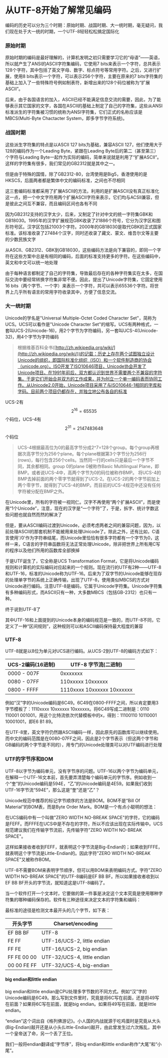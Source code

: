 从UTF-8开始了解常见编码
===========

编码的历史可以分为三个时期：原始时期、战国时期、大一统时期，毫无疑问，我们现在处于大一统的时期，一个UTF-8轻轻松松搞定国际化

### 原始时期

原始时期的编码是最好理解的，计算机发明之初只需要学习它的“母语”——英语，所以就产生了ANSI的ASCII字符集编码，它使用7 bits来表示一个字符，总共表示128个字符，其中包括了英文字母、数字、标点符号等常用字符。之后，又进行扩展，使用8 bits表示一个字符，可以表示256个字符，主要在原来的7 bits字符集的基础上加入了一些特殊符号例如制表符，新增出来的128个码位被称为“扩展ASCII”。

后来，由于各国语言的加入，ASCII已经不能满足信息交流的需要，因此，为了能够表示其它国家的文字，各国在ASCII的基础上制定了自己的字符集，这些从ANSI标准派生的字符集被习惯的统称为ANSI字符集，它们正式的名称应该是MBCS(Multi-Byte Chactacter System，即多字节字符系统)。

### 战国时期

这些派生字符集的特点是以ASCII 127 bits为基础，兼容ASCII 127，他们使用大于128的编码作为一个Leading Byte，紧跟在Leading Byte后的第二（甚至第三）个字符与Leading Byte一起作为实际的编码，简单来说就是利用了“扩展ASCII”。这样的字符集有很多，我们常见的GB2312就是其中之一。

但是由于特殊的国情，除了GB2312-80，台湾使用是Big5，香港使用的是HKSCS，后面两者都是繁体中文的编码标准，之间也不尽相同

这三套编码标准都采用了扩展ASCII的方法，利用的是扩展ASCII没有真正标准化这一点，把一个中文字符用两个扩展ASCII字符来表示，它们均与ACSII兼容，但是彼此之间互不兼容，而且编码区间也各有不同

因为GB2312支持的汉字太少，后来，又制定了针对中文的统一字符集GBK和GB18030。1995年的汉字扩展规范GBK收录了21886个符号，它分为汉字区和图形符号区。汉字区包括21003个字符。2000年的GB18030是取代GBK的正式国家标准。该标准收录了27484个汉字，同时还收录了藏文、蒙文、维吾尔文等主要的少数民族文字

从ASCII、GB2312、GBK到GB18030，这些编码方法是向下兼容的，即同一个字符在这些方案中总是有相同的编码，后面的标准支持更多的字符。在这些编码中，英文和中文可以统一地处理

由于每种语言都制定了自己的字符集，导致最后存在的各种字符集实在太多，在国际交流中要经常转换字符集非常不便。因此，提出了Unicode字符集，它固定使用16 bits（两个字节、一个字）来表示一个字符，共可以表示65536个字符。将世界上几乎所有语言的常用字符收录其中，方便了信息交流。

### 大一统时期

Unicode的学名是"Universal Multiple-Octet Coded Character Set"，简称为UCS。UCS可以看作是"Unicode
Character Set"的缩写。UCS有两种格式，一套叫UCS-2(Unicode-16)，用2个字节为字符编码，另一套叫UCS-4(Unicode-32)，用4个字节为字符编码

> 根据维基百科全书([http://zh.wikipedia.org/wiki/](http://zh.wikipedia.org/wiki/))的记载：历史上存在两个试图独立设计Unicode的组织，即国际标准化组织（ISO）和一个软件制造商的协会（unicode.org）。ISO开发了ISO10646项目，Unicode协会开发了Unicode项目。在1991年前后，双方都认识到世界不需要两个不兼容的字符集。于是它们开始合并双方的工作成果，并为创立一个单一编码表而协同工作。从Unicode2.0开始，Unicode项目采用了与ISO10646-1相同的字库和字码。目前两个项目仍都存在，并独立地公布各自的标准

UCS-2有
$$2^{16}=65535$$
个码位，UCS-4有
$$2^{31}=2147483648$$
个码位

> UCS-4根据最高位为0的最高字节分成2^7=128个group。每个group再根据次高字节分为256个plane。每个plane根据第3个字节分为256行(rows)，每行包含256个cells。当然同一行的cells只是最后一个字节不同，其余都相同。group 0的plane 0被称作Basic Multilingual Plane，即BMP。或者说UCS-4中，高两个字节为0的码位被称作BMP。
> 将UCS-4的BMP去掉前面的两个零字节就得到了UCS-2。在UCS-2的两个字节前加上两个零字节，就得到了UCS-4的BMP。而目前的UCS-4规范中还没有任何字符被分配在BMP之外。

在Unicode里，所有的字符被一视同仁。汉字不再使用“两个扩展ASCII”，而是使用“1个Unicode”，注意，现在的汉字是“一个字符”了，于是，拆字、统计字数这些问题也就自然而然的解决了

但是，要从ASCII编码过渡到Unicode，必须考虑两者之间的兼容问题，因为，以前处理ASCII的那套机制不能被用来处理Unicode了。除此之外，还有比如，C语言使用'/0'作为字符串结尾，而Unicode里恰恰有很多字符都有一个字节为0，这样一来，C语言的字符串函数将无法正常处理Unicode，除非把世界上所有用C写的程序以及他们所用的函数库全部换掉

于是UTF诞生了，它全称是UCS Transformation Format，它是将Unicode编码规则和计算机的实际编码对应起来的一个规则。现在流行的UTF有2种——UTF-8和UTF-16，标准的Unicode称为UTF-16。后来为了双字节的Unicode能够在现存的处理单字节的系统上正确传输，出现了UTF-8，使用类似MBCS的方式对Unicode进行编码。注意UTF-8是编码，它属于Unicode字符集。Unicode字符集有多种编码形式，而ASCII只有一种，大多数MBCS（包括GB-2312）也只有一种。

终于说到UTF-8了

其中UTF-16和上面提到的Unicode本身的编码规范是一致的，而UTF-8不同，它定义了一种“区间规则”，这种规则可以和ASCII编码保持最大程度的兼容

### UTF-8

UTF-8就是以8位为单元对UCS进行编码。从UCS-2到UTF-8的编码方式如下：

| UCS-2编码(16进制)| UTF-8 字节流(二进制)|
|---|---|
| 0000 - 007F| 0xxxxxxx|
| 0080 - 07FF | 110xxxxx 10xxxxxx|
| 0800 - FFFF| 1110xxxx 10xxxxxx 10xxxxxx|

例如“汉”字的Unicode编码是6C49。6C49在0800-FFFF之间，所以肯定要用3字节模板了：1110xxxx 10xxxxxx 10xxxxxx。将6C49写成二进制是：0110 110001 001001，用这个比特流依次代替模板中的x，得到：11100110 10110001 10001001，即E6 B1 89。

在UTF-8里，英文字符仍然跟ASCII编码一样，因此原先的函数库可以继续使用。而中文的编码范围是在0080-07FF之间，因此是2个字节表示（但这两个字节和GB编码的两个字节是不同的），用专门的Unicode处理类可以对UTF编码进行处理

### UTF的字节序和BOM

UTF-8以字节为编码单元，没有字节序的问题。UTF-16以两个字节为编码单元，在解释一个UTF-16文本前，首先要弄清楚每个编码单元的字节序。例如收到一个“奎”的Unicode编码是594E，“乙”的Unicode编码是4E59。如果我们收到UTF-16字节流“594E”，那么这是“奎”还是“乙”？

Unicode规范中推荐的标记字节顺序的方法是BOM。BOM不是“Bill Of Material”的BOM表，而是Byte Order Mark。BOM是一个有点小聪明的想法：

在UCS编码中有一个叫做"ZERO WIDTH NO-BREAK SPACE"的字符，它的编码是FEFF。而FFFE在UCS中是不存在的字符，所以不应该出现在实际传输中。UCS规范建议我们在传输字节流前，先传输字符"ZERO WIDTH NO-BREAK SPACE"。

这样如果接收者收到FEFF，就表明这个字节流是Big-Endian的；如果收到FFFE，就表明这个字节流是Little-Endian的。因此字符"ZERO WIDTH NO-BREAK SPACE"又被称作BOM。

UTF-8不需要BOM来表明字节顺序，但可以用BOM来表明编码方式。字符"ZERO WIDTH NO-BREAK SPACE"的UTF-8编码是EF BB BF。所以如果接收者收到以EF BB BF开头的字节流，就知道这是UTF-8编码了。

当一个软件打开一个文本时，它要做的第一件事是决定这个文本究竟是使用哪种字符集的哪种编码保存的。软件有三种途径来决定文本的字符集和编码：

最标准的途径是检测文本最开头的几个字节，如下表：

| 开头字节| Charset/encoding|
|---|---|
| EF BB BF| UTF-8|
| FE FF| UTF-16/UCS-2, little endian |
| FF FE| UTF-16/UCS-2, big endian|
| FF FE 00 00| UTF-32/UCS-4, little endian|
| 00 00 FE FF| UTF-32/UCS-4, big-endian|


#### big endian和little endian

big endian和little endian是CPU处理多字节数的不同方式。例如“汉”字的Unicode编码是6C49。那么写到文件里时，究竟是将6C写在前面，还是将49写在前面？如果将6C写在前面，就是big endian。如果将49写在前面，就是little endian。

“endian”这个词出自《格列佛游记》。小人国的内战就源于吃鸡蛋时是究竟从大头(Big-Endian)敲开还是从小头(Little-Endian)敲开，由此曾发生过六次叛乱，其中一个皇帝送了命，另一个丢了王位。

我们一般将endian翻译成“字节序”，将big endian和little endian称作“大尾”和“小尾”。




